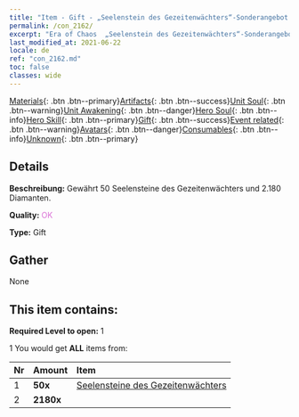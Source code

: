 ```yaml
---
title: "Item - Gift - „Seelenstein des Gezeitenwächters“-Sonderangebot B"
permalink: /con_2162/
excerpt: "Era of Chaos  „Seelenstein des Gezeitenwächters“-Sonderangebot B"
last_modified_at: 2021-06-22
locale: de
ref: "con_2162.md"
toc: false
classes: wide
---
```

 [Materials](/ItemsDE/){: .btn .btn--primary}[Artifacts](/ItemsDE/Artifacts/){: .btn .btn--success}[Unit Soul](/ItemsDE/UnitSoul/){: .btn .btn--warning}[Unit Awakening](/ItemsDE/UnitAwakening/){: .btn .btn--danger}[Hero Soul](/ItemsDE/HeroSoul/){: .btn .btn--info}[Hero Skill](/ItemsDE/HeroSkill/){: .btn .btn--primary}[Gift](/ItemsDE/Gift/){: .btn .btn--success}[Event related](/ItemsDE/Events/){: .btn .btn--warning}[Avatars](/ItemsDE/Avatars/){: .btn .btn--danger}[Consumables](/ItemsDE/Consumables/){: .btn .btn--info}[Unknown](/ItemsDE/Unknown/){: .btn .btn--primary}

## Details
 **Beschreibung:** Gewährt 50 Seelensteine des Gezeitenwächters und 2.180 Diamanten.

 **Quality:** <span style="color: #DA70D6">OK</span>

 **Type:** Gift

## Gather

  None

## This item contains:

 **Required Level to open:** 1

 1 You would get **ALL** items  from:

  | Nr | Amount |     Item    |
  |:---|:-------|:------------|
  | 1 |  **50x** | [Seelensteine des Gezeitenwächters](/ItemsDE/unt_352/) |  | 
  | 2 |  **2180x** | <i class="fas fa-gem"/> |  | 
